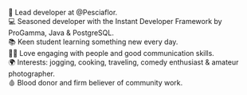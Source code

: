 💼 Lead developer at @Pesciaflor.<br/>
💻 Seasoned developer with the Instant Developer Framework by ProGamma, Java & PostgreSQL.<br/>
📚 Keen student learning something new every day.<br/>
🙋‍♂️ Love engaging with people and good communication skills.<br/>
🌍 Interests: jogging, cooking, traveling, comedy enthusiast & amateur photographer.<br/>
🩸 Blood donor and firm believer of community work.<br/>
<!---
daniele-aveta/daniele-aveta is a ✨ special ✨ repository because its `README.md` (this file) appears on your GitHub profile.
You can click the Preview link to take a look at your changes.
--->
